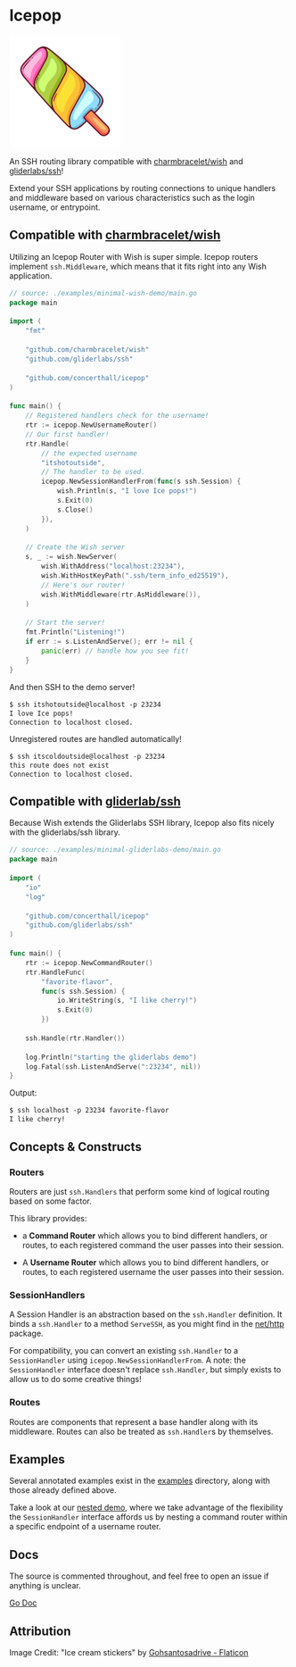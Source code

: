 # Icepop

<img alt="icepop" src="icepop.png" width="200em" />


An SSH routing library compatible with
[charmbracelet/wish](https://github.com/charmbracelet/wish) and
[gliderlabs/ssh](https://github.com/gliderlabs/ssh)!

Extend your SSH applications by routing connections to unique handlers and
middleware based on various characteristics such as the login username, or
entrypoint.

## Compatible with [charmbracelet/wish](https://github.com/charmbracelet/wish)

Utilizing an Icepop Router with Wish is super simple. Icepop routers implement
`ssh.Middleware`, which means that it fits right into any Wish application.

```go
// source: ./examples/minimal-wish-demo/main.go
package main

import (
	"fmt"

	"github.com/charmbracelet/wish"
	"github.com/gliderlabs/ssh"

	"github.com/concerthall/icepop"
)

func main() {
	// Registered handlers check for the username!
	rtr := icepop.NewUsernameRouter()
	// Our first handler!
	rtr.Handle(
		// the expected username
		"itshotoutside",
		// The handler to be used.
		icepop.NewSessionHandlerFrom(func(s ssh.Session) {
			wish.Println(s, "I love Ice pops!")
			s.Exit(0)
			s.Close()
		}),
	)

	// Create the Wish server
	s, _ := wish.NewServer(
		wish.WithAddress("localhost:23234"),
		wish.WithHostKeyPath(".ssh/term_info_ed25519"),
		// Here's our router!
		wish.WithMiddleware(rtr.AsMiddleware()),
	)

	// Start the server!
	fmt.Println("Listening!")
	if err := s.ListenAndServe(); err != nil {
		panic(err) // handle how you see fit!
	}
}

```

And then SSH to the demo server!

```
$ ssh itshotoutside@localhost -p 23234
I love Ice pops!
Connection to localhost closed.
```

Unregistered routes are handled automatically!

```
$ ssh itscoldoutside@localhost -p 23234
this route does not exist
Connection to localhost closed.
```

## Compatible with [gliderlab/ssh](https://github.com/gliderlabs/ssh)

Because Wish extends the Gliderlabs SSH library, Icepop also fits nicely with the gliderlabs/ssh library.

```go
// source: ./examples/minimal-gliderlabs-demo/main.go
package main

import (
	"io"
	"log"

	"github.com/concerthall/icepop"
	"github.com/gliderlabs/ssh"
)

func main() {
	rtr := icepop.NewCommandRouter()
	rtr.HandleFunc(
		"favorite-flavor",
		func(s ssh.Session) {
			io.WriteString(s, "I like cherry!")
			s.Exit(0)
		})

	ssh.Handle(rtr.Handler())

	log.Println("starting the gliderlabs demo")
	log.Fatal(ssh.ListenAndServe(":23234", nil))
}
```

Output:

```
$ ssh localhost -p 23234 favorite-flavor
I like cherry!
```

## Concepts & Constructs

### Routers

Routers are just `ssh.Handlers` that perform some kind of logical routing based on some factor.

This library provides:

- a **Command Router** which allows you to bind different handlers, or routes, to each registered command the user passes into their session.

- A **Username Router** which allows you to bind different handlers, or routes, to each registered username the user passes into their session.

### SessionHandlers

A Session Handler is an abstraction based on the `ssh.Handler` definition. It binds a `ssh.Handler` to a method `ServeSSH`, as you might find in the [net/http](https://pkg.go.dev/net/http#Handler) package.

For compatibility, you can convert an existing `ssh.Handler` to a `SessionHandler` using `icepop.NewSessionHandlerFrom`. A note: the `SessionHandler` interface doesn't replace `ssh.Handler`, but simply exists to allow us to do some creative things!

### Routes

Routes are components that represent a base handler along with its middleware. Routes can also be treated as `ssh.Handler`s by themselves.

## Examples

Several annotated examples exist in the [examples](./examples/) directory, along with those already defined above.

Take a look at our [nested demo](./examples/nested-demo/main.go), where we take advantage of the flexibility the `SessionHandler` interface affords us by nesting a command router within a specific endpoint of a username router.

## Docs

The source is commented throughout, and feel free to open an issue if anything is unclear.

[Go Doc](https://pkg.go.dev/github.com/concerthall/icepop)
## Attribution

Image Credit: "Ice cream stickers" by [Gohsantosadrive - Flaticon](https://www.flaticon.com/free-stickers/ice-cream)
